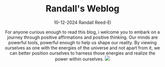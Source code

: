 <body>
    <header>
        <h1> Randall's Weblog</h1>
        <date>10-12-2024</date>
        <author>Randall Reed-El</author>
        <p>For anyone curious enough to read this blog, i welcome you to embark
            on a journey through positive affirmations and positive thinking. Our
            minds are powerful tools, powerful enough to help us shape our reality.
            By viewing ourselves as one with the energies of the universe and not 
            apart from it, we can better position ourselves to harness those energies 
            and realize the power within ourselves.
            <img src="(https://t3.ftcdn.net/jpg/05/61/97/32/360_F_561973294_iagHwiXDe5mckg3h4lhO48JnqpMOa6L6.jpg)">
        </p>
    </header>
</body>


